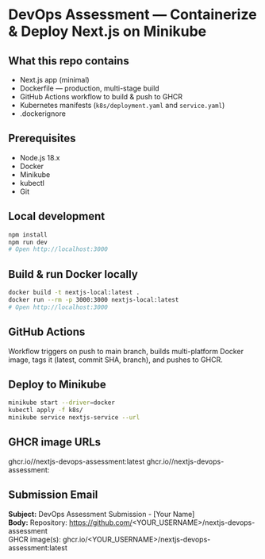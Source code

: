 # DevOps Assessment — Containerize & Deploy Next.js on Minikube

## What this repo contains
- Next.js app (minimal)
- Dockerfile — production, multi-stage build
- GitHub Actions workflow to build & push to GHCR
- Kubernetes manifests (`k8s/deployment.yaml` and `service.yaml`)
- .dockerignore

## Prerequisites
- Node.js 18.x
- Docker
- Minikube
- kubectl
- Git

## Local development
```bash
npm install
npm run dev
# Open http://localhost:3000
```

## Build & run Docker locally
```bash
docker build -t nextjs-local:latest .
docker run --rm -p 3000:3000 nextjs-local:latest
# Open http://localhost:3000
```

## GitHub Actions
Workflow triggers on push to main branch, builds multi-platform Docker image, tags it (latest, commit SHA, branch), and pushes to GHCR.

## Deploy to Minikube
```bash
minikube start --driver=docker
kubectl apply -f k8s/
minikube service nextjs-service --url
```

## GHCR image URLs
ghcr.io/<USERNAME>/nextjs-devops-assessment:latest
ghcr.io/<USERNAME>/nextjs-devops-assessment:<commit-sha>

## Submission Email
**Subject:** DevOps Assessment Submission - [Your Name]  
**Body:**
Repository: https://github.com/<YOUR_USERNAME>/nextjs-devops-assessment  
GHCR image(s): ghcr.io/<YOUR_USERNAME>/nextjs-devops-assessment:latest
